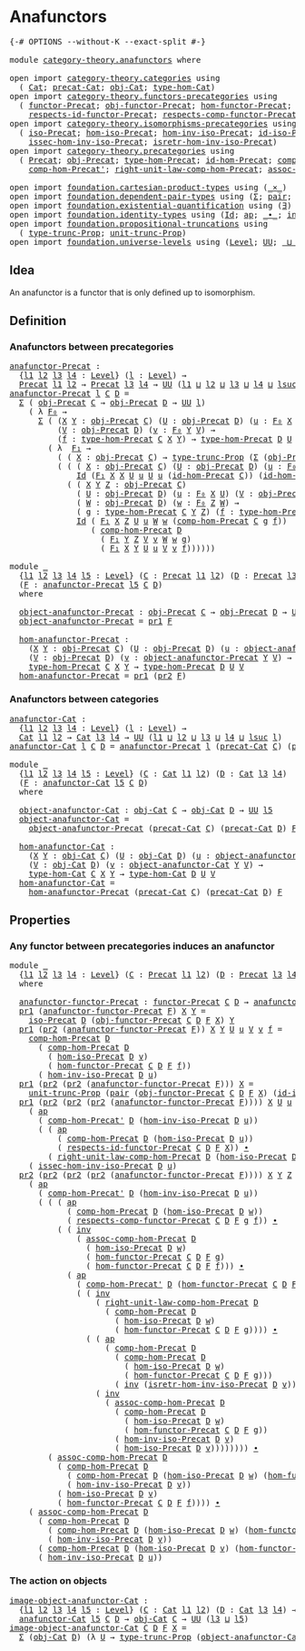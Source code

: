 # Anafunctors

<pre class="Agda"><a id="24" class="Symbol">{-#</a> <a id="28" class="Keyword">OPTIONS</a> <a id="36" class="Pragma">--without-K</a> <a id="48" class="Pragma">--exact-split</a> <a id="62" class="Symbol">#-}</a>

<a id="67" class="Keyword">module</a> <a id="74" href="category-theory.anafunctors.html" class="Module">category-theory.anafunctors</a> <a id="102" class="Keyword">where</a>

<a id="109" class="Keyword">open</a> <a id="114" class="Keyword">import</a> <a id="121" href="category-theory.categories.html" class="Module">category-theory.categories</a> <a id="148" class="Keyword">using</a>
  <a id="156" class="Symbol">(</a> <a id="158" href="category-theory.categories.html#2099" class="Function">Cat</a><a id="161" class="Symbol">;</a> <a id="163" href="category-theory.categories.html#2249" class="Function">precat-Cat</a><a id="173" class="Symbol">;</a> <a id="175" href="category-theory.categories.html#2299" class="Function">obj-Cat</a><a id="182" class="Symbol">;</a> <a id="184" href="category-theory.categories.html#2429" class="Function">type-hom-Cat</a><a id="196" class="Symbol">)</a>
<a id="198" class="Keyword">open</a> <a id="203" class="Keyword">import</a> <a id="210" href="category-theory.functors-precategories.html" class="Module">category-theory.functors-precategories</a> <a id="249" class="Keyword">using</a>
  <a id="257" class="Symbol">(</a> <a id="259" href="category-theory.functors-precategories.html#1046" class="Function">functor-Precat</a><a id="273" class="Symbol">;</a> <a id="275" href="category-theory.functors-precategories.html#1611" class="Function">obj-functor-Precat</a><a id="293" class="Symbol">;</a> <a id="295" href="category-theory.functors-precategories.html#1707" class="Function">hom-functor-Precat</a><a id="313" class="Symbol">;</a>
    <a id="319" href="category-theory.functors-precategories.html#2258" class="Function">respects-id-functor-Precat</a><a id="345" class="Symbol">;</a> <a id="347" href="category-theory.functors-precategories.html#1928" class="Function">respects-comp-functor-Precat</a><a id="375" class="Symbol">)</a>
<a id="377" class="Keyword">open</a> <a id="382" class="Keyword">import</a> <a id="389" href="category-theory.isomorphisms-precategories.html" class="Module">category-theory.isomorphisms-precategories</a> <a id="432" class="Keyword">using</a>
  <a id="440" class="Symbol">(</a> <a id="442" href="category-theory.isomorphisms-precategories.html#3057" class="Function">iso-Precat</a><a id="452" class="Symbol">;</a> <a id="454" href="category-theory.isomorphisms-precategories.html#3165" class="Function">hom-iso-Precat</a><a id="468" class="Symbol">;</a> <a id="470" href="category-theory.isomorphisms-precategories.html#3518" class="Function">hom-inv-iso-Precat</a><a id="488" class="Symbol">;</a> <a id="490" href="category-theory.isomorphisms-precategories.html#4737" class="Function">id-iso-Precat</a><a id="503" class="Symbol">;</a>
    <a id="509" href="category-theory.isomorphisms-precategories.html#3663" class="Function">issec-hom-inv-iso-Precat</a><a id="533" class="Symbol">;</a> <a id="535" href="category-theory.isomorphisms-precategories.html#3904" class="Function">isretr-hom-inv-iso-Precat</a><a id="560" class="Symbol">)</a>
<a id="562" class="Keyword">open</a> <a id="567" class="Keyword">import</a> <a id="574" href="category-theory.precategories.html" class="Module">category-theory.precategories</a> <a id="604" class="Keyword">using</a>
  <a id="612" class="Symbol">(</a> <a id="614" href="category-theory.precategories.html#2242" class="Function">Precat</a><a id="620" class="Symbol">;</a> <a id="622" href="category-theory.precategories.html#2555" class="Function">obj-Precat</a><a id="632" class="Symbol">;</a> <a id="634" href="category-theory.precategories.html#2674" class="Function">type-hom-Precat</a><a id="649" class="Symbol">;</a> <a id="651" href="category-theory.precategories.html#3833" class="Function">id-hom-Precat</a><a id="664" class="Symbol">;</a> <a id="666" href="category-theory.precategories.html#3056" class="Function">comp-hom-Precat</a><a id="681" class="Symbol">;</a>
    <a id="687" href="category-theory.precategories.html#3223" class="Function">comp-hom-Precat&#39;</a><a id="703" class="Symbol">;</a> <a id="705" href="category-theory.precategories.html#4126" class="Function">right-unit-law-comp-hom-Precat</a><a id="735" class="Symbol">;</a> <a id="737" href="category-theory.precategories.html#3381" class="Function">assoc-comp-hom-Precat</a><a id="758" class="Symbol">)</a>

<a id="761" class="Keyword">open</a> <a id="766" class="Keyword">import</a> <a id="773" href="foundation.cartesian-product-types.html" class="Module">foundation.cartesian-product-types</a> <a id="808" class="Keyword">using</a> <a id="814" class="Symbol">(</a><a id="815" href="foundation-core.cartesian-product-types.html#577" class="Function Operator">_×_</a><a id="818" class="Symbol">)</a>
<a id="820" class="Keyword">open</a> <a id="825" class="Keyword">import</a> <a id="832" href="foundation.dependent-pair-types.html" class="Module">foundation.dependent-pair-types</a> <a id="864" class="Keyword">using</a> <a id="870" class="Symbol">(</a><a id="871" href="foundation-core.dependent-pair-types.html#502" class="Record">Σ</a><a id="872" class="Symbol">;</a> <a id="874" href="foundation-core.dependent-pair-types.html#575" class="InductiveConstructor">pair</a><a id="878" class="Symbol">;</a> <a id="880" href="foundation-core.dependent-pair-types.html#592" class="Field">pr1</a><a id="883" class="Symbol">;</a> <a id="885" href="foundation-core.dependent-pair-types.html#604" class="Field">pr2</a><a id="888" class="Symbol">)</a>
<a id="890" class="Keyword">open</a> <a id="895" class="Keyword">import</a> <a id="902" href="foundation.existential-quantification.html" class="Module">foundation.existential-quantification</a> <a id="940" class="Keyword">using</a> <a id="946" class="Symbol">(</a><a id="947" href="foundation.existential-quantification.html#1759" class="Function">∃</a><a id="948" class="Symbol">)</a>
<a id="950" class="Keyword">open</a> <a id="955" class="Keyword">import</a> <a id="962" href="foundation.identity-types.html" class="Module">foundation.identity-types</a> <a id="988" class="Keyword">using</a> <a id="994" class="Symbol">(</a><a id="995" href="foundation-core.identity-types.html#1754" class="Datatype">Id</a><a id="997" class="Symbol">;</a> <a id="999" href="foundation-core.identity-types.html#3990" class="Function">ap</a><a id="1001" class="Symbol">;</a> <a id="1003" href="foundation-core.identity-types.html#2412" class="Function Operator">_∙_</a><a id="1006" class="Symbol">;</a> <a id="1008" href="foundation-core.identity-types.html#2716" class="Function">inv</a><a id="1011" class="Symbol">)</a>
<a id="1013" class="Keyword">open</a> <a id="1018" class="Keyword">import</a> <a id="1025" href="foundation.propositional-truncations.html" class="Module">foundation.propositional-truncations</a> <a id="1062" class="Keyword">using</a>
  <a id="1070" class="Symbol">(</a> <a id="1072" href="foundation.propositional-truncations.html#2012" class="Function">type-trunc-Prop</a><a id="1087" class="Symbol">;</a> <a id="1089" href="foundation.propositional-truncations.html#2096" class="Function">unit-trunc-Prop</a><a id="1104" class="Symbol">)</a>
<a id="1106" class="Keyword">open</a> <a id="1111" class="Keyword">import</a> <a id="1118" href="foundation.universe-levels.html" class="Module">foundation.universe-levels</a> <a id="1145" class="Keyword">using</a> <a id="1151" class="Symbol">(</a><a id="1152" href="Agda.Primitive.html#597" class="Postulate">Level</a><a id="1157" class="Symbol">;</a> <a id="1159" href="foundation-core.universe-levels.html#222" class="Primitive">UU</a><a id="1161" class="Symbol">;</a> <a id="1163" href="Agda.Primitive.html#810" class="Primitive Operator">_⊔_</a><a id="1166" class="Symbol">;</a> <a id="1168" href="Agda.Primitive.html#780" class="Primitive">lsuc</a><a id="1172" class="Symbol">)</a>
</pre>
## Idea

An anafunctor is a functor that is only defined up to isomorphism.

## Definition

### Anafunctors between precategories

<pre class="Agda"><a id="anafunctor-Precat"></a><a id="1318" href="category-theory.anafunctors.html#1318" class="Function">anafunctor-Precat</a> <a id="1336" class="Symbol">:</a>
  <a id="1340" class="Symbol">{</a><a id="1341" href="category-theory.anafunctors.html#1341" class="Bound">l1</a> <a id="1344" href="category-theory.anafunctors.html#1344" class="Bound">l2</a> <a id="1347" href="category-theory.anafunctors.html#1347" class="Bound">l3</a> <a id="1350" href="category-theory.anafunctors.html#1350" class="Bound">l4</a> <a id="1353" class="Symbol">:</a> <a id="1355" href="Agda.Primitive.html#597" class="Postulate">Level</a><a id="1360" class="Symbol">}</a> <a id="1362" class="Symbol">(</a><a id="1363" href="category-theory.anafunctors.html#1363" class="Bound">l</a> <a id="1365" class="Symbol">:</a> <a id="1367" href="Agda.Primitive.html#597" class="Postulate">Level</a><a id="1372" class="Symbol">)</a> <a id="1374" class="Symbol">→</a>
  <a id="1378" href="category-theory.precategories.html#2242" class="Function">Precat</a> <a id="1385" href="category-theory.anafunctors.html#1341" class="Bound">l1</a> <a id="1388" href="category-theory.anafunctors.html#1344" class="Bound">l2</a> <a id="1391" class="Symbol">→</a> <a id="1393" href="category-theory.precategories.html#2242" class="Function">Precat</a> <a id="1400" href="category-theory.anafunctors.html#1347" class="Bound">l3</a> <a id="1403" href="category-theory.anafunctors.html#1350" class="Bound">l4</a> <a id="1406" class="Symbol">→</a> <a id="1408" href="foundation-core.universe-levels.html#222" class="Primitive">UU</a> <a id="1411" class="Symbol">(</a><a id="1412" href="category-theory.anafunctors.html#1341" class="Bound">l1</a> <a id="1415" href="Agda.Primitive.html#810" class="Primitive Operator">⊔</a> <a id="1417" href="category-theory.anafunctors.html#1344" class="Bound">l2</a> <a id="1420" href="Agda.Primitive.html#810" class="Primitive Operator">⊔</a> <a id="1422" href="category-theory.anafunctors.html#1347" class="Bound">l3</a> <a id="1425" href="Agda.Primitive.html#810" class="Primitive Operator">⊔</a> <a id="1427" href="category-theory.anafunctors.html#1350" class="Bound">l4</a> <a id="1430" href="Agda.Primitive.html#810" class="Primitive Operator">⊔</a> <a id="1432" href="Agda.Primitive.html#780" class="Primitive">lsuc</a> <a id="1437" href="category-theory.anafunctors.html#1363" class="Bound">l</a><a id="1438" class="Symbol">)</a>
<a id="1440" href="category-theory.anafunctors.html#1318" class="Function">anafunctor-Precat</a> <a id="1458" href="category-theory.anafunctors.html#1458" class="Bound">l</a> <a id="1460" href="category-theory.anafunctors.html#1460" class="Bound">C</a> <a id="1462" href="category-theory.anafunctors.html#1462" class="Bound">D</a> <a id="1464" class="Symbol">=</a>
  <a id="1468" href="foundation-core.dependent-pair-types.html#502" class="Record">Σ</a> <a id="1470" class="Symbol">(</a> <a id="1472" href="category-theory.precategories.html#2555" class="Function">obj-Precat</a> <a id="1483" href="category-theory.anafunctors.html#1460" class="Bound">C</a> <a id="1485" class="Symbol">→</a> <a id="1487" href="category-theory.precategories.html#2555" class="Function">obj-Precat</a> <a id="1498" href="category-theory.anafunctors.html#1462" class="Bound">D</a> <a id="1500" class="Symbol">→</a> <a id="1502" href="foundation-core.universe-levels.html#222" class="Primitive">UU</a> <a id="1505" href="category-theory.anafunctors.html#1458" class="Bound">l</a><a id="1506" class="Symbol">)</a>
    <a id="1512" class="Symbol">(</a> <a id="1514" class="Symbol">λ</a> <a id="1516" href="category-theory.anafunctors.html#1516" class="Bound">F₀</a> <a id="1519" class="Symbol">→</a>
      <a id="1527" href="foundation-core.dependent-pair-types.html#502" class="Record">Σ</a> <a id="1529" class="Symbol">(</a> <a id="1531" class="Symbol">(</a><a id="1532" href="category-theory.anafunctors.html#1532" class="Bound">X</a> <a id="1534" href="category-theory.anafunctors.html#1534" class="Bound">Y</a> <a id="1536" class="Symbol">:</a> <a id="1538" href="category-theory.precategories.html#2555" class="Function">obj-Precat</a> <a id="1549" href="category-theory.anafunctors.html#1460" class="Bound">C</a><a id="1550" class="Symbol">)</a> <a id="1552" class="Symbol">(</a><a id="1553" href="category-theory.anafunctors.html#1553" class="Bound">U</a> <a id="1555" class="Symbol">:</a> <a id="1557" href="category-theory.precategories.html#2555" class="Function">obj-Precat</a> <a id="1568" href="category-theory.anafunctors.html#1462" class="Bound">D</a><a id="1569" class="Symbol">)</a> <a id="1571" class="Symbol">(</a><a id="1572" href="category-theory.anafunctors.html#1572" class="Bound">u</a> <a id="1574" class="Symbol">:</a> <a id="1576" href="category-theory.anafunctors.html#1516" class="Bound">F₀</a> <a id="1579" href="category-theory.anafunctors.html#1532" class="Bound">X</a> <a id="1581" href="category-theory.anafunctors.html#1553" class="Bound">U</a><a id="1582" class="Symbol">)</a> <a id="1584" class="Symbol">→</a>
          <a id="1596" class="Symbol">(</a><a id="1597" href="category-theory.anafunctors.html#1597" class="Bound">V</a> <a id="1599" class="Symbol">:</a> <a id="1601" href="category-theory.precategories.html#2555" class="Function">obj-Precat</a> <a id="1612" href="category-theory.anafunctors.html#1462" class="Bound">D</a><a id="1613" class="Symbol">)</a> <a id="1615" class="Symbol">(</a><a id="1616" href="category-theory.anafunctors.html#1616" class="Bound">v</a> <a id="1618" class="Symbol">:</a> <a id="1620" href="category-theory.anafunctors.html#1516" class="Bound">F₀</a> <a id="1623" href="category-theory.anafunctors.html#1534" class="Bound">Y</a> <a id="1625" href="category-theory.anafunctors.html#1597" class="Bound">V</a><a id="1626" class="Symbol">)</a> <a id="1628" class="Symbol">→</a>
          <a id="1640" class="Symbol">(</a><a id="1641" href="category-theory.anafunctors.html#1641" class="Bound">f</a> <a id="1643" class="Symbol">:</a> <a id="1645" href="category-theory.precategories.html#2674" class="Function">type-hom-Precat</a> <a id="1661" href="category-theory.anafunctors.html#1460" class="Bound">C</a> <a id="1663" href="category-theory.anafunctors.html#1532" class="Bound">X</a> <a id="1665" href="category-theory.anafunctors.html#1534" class="Bound">Y</a><a id="1666" class="Symbol">)</a> <a id="1668" class="Symbol">→</a> <a id="1670" href="category-theory.precategories.html#2674" class="Function">type-hom-Precat</a> <a id="1686" href="category-theory.anafunctors.html#1462" class="Bound">D</a> <a id="1688" href="category-theory.anafunctors.html#1553" class="Bound">U</a> <a id="1690" href="category-theory.anafunctors.html#1597" class="Bound">V</a><a id="1691" class="Symbol">)</a>
        <a id="1701" class="Symbol">(</a> <a id="1703" class="Symbol">λ</a>  <a id="1706" href="category-theory.anafunctors.html#1706" class="Bound">F₁</a> <a id="1709" class="Symbol">→</a>
          <a id="1721" class="Symbol">(</a> <a id="1723" class="Symbol">(</a> <a id="1725" href="category-theory.anafunctors.html#1725" class="Bound">X</a> <a id="1727" class="Symbol">:</a> <a id="1729" href="category-theory.precategories.html#2555" class="Function">obj-Precat</a> <a id="1740" href="category-theory.anafunctors.html#1460" class="Bound">C</a><a id="1741" class="Symbol">)</a> <a id="1743" class="Symbol">→</a> <a id="1745" href="foundation.propositional-truncations.html#2012" class="Function">type-trunc-Prop</a> <a id="1761" class="Symbol">(</a><a id="1762" href="foundation-core.dependent-pair-types.html#502" class="Record">Σ</a> <a id="1764" class="Symbol">(</a><a id="1765" href="category-theory.precategories.html#2555" class="Function">obj-Precat</a> <a id="1776" href="category-theory.anafunctors.html#1462" class="Bound">D</a><a id="1777" class="Symbol">)</a> <a id="1779" class="Symbol">(</a><a id="1780" href="category-theory.anafunctors.html#1516" class="Bound">F₀</a> <a id="1783" href="category-theory.anafunctors.html#1725" class="Bound">X</a><a id="1784" class="Symbol">)))</a> <a id="1788" href="foundation-core.cartesian-product-types.html#577" class="Function Operator">×</a>
          <a id="1800" class="Symbol">(</a> <a id="1802" class="Symbol">(</a> <a id="1804" class="Symbol">(</a> <a id="1806" href="category-theory.anafunctors.html#1806" class="Bound">X</a> <a id="1808" class="Symbol">:</a> <a id="1810" href="category-theory.precategories.html#2555" class="Function">obj-Precat</a> <a id="1821" href="category-theory.anafunctors.html#1460" class="Bound">C</a><a id="1822" class="Symbol">)</a> <a id="1824" class="Symbol">(</a><a id="1825" href="category-theory.anafunctors.html#1825" class="Bound">U</a> <a id="1827" class="Symbol">:</a> <a id="1829" href="category-theory.precategories.html#2555" class="Function">obj-Precat</a> <a id="1840" href="category-theory.anafunctors.html#1462" class="Bound">D</a><a id="1841" class="Symbol">)</a> <a id="1843" class="Symbol">(</a><a id="1844" href="category-theory.anafunctors.html#1844" class="Bound">u</a> <a id="1846" class="Symbol">:</a> <a id="1848" href="category-theory.anafunctors.html#1516" class="Bound">F₀</a> <a id="1851" href="category-theory.anafunctors.html#1806" class="Bound">X</a> <a id="1853" href="category-theory.anafunctors.html#1825" class="Bound">U</a><a id="1854" class="Symbol">)</a> <a id="1856" class="Symbol">→</a>
              <a id="1872" href="foundation-core.identity-types.html#1754" class="Datatype">Id</a> <a id="1875" class="Symbol">(</a><a id="1876" href="category-theory.anafunctors.html#1706" class="Bound">F₁</a> <a id="1879" href="category-theory.anafunctors.html#1806" class="Bound">X</a> <a id="1881" href="category-theory.anafunctors.html#1806" class="Bound">X</a> <a id="1883" href="category-theory.anafunctors.html#1825" class="Bound">U</a> <a id="1885" href="category-theory.anafunctors.html#1844" class="Bound">u</a> <a id="1887" href="category-theory.anafunctors.html#1825" class="Bound">U</a> <a id="1889" href="category-theory.anafunctors.html#1844" class="Bound">u</a> <a id="1891" class="Symbol">(</a><a id="1892" href="category-theory.precategories.html#3833" class="Function">id-hom-Precat</a> <a id="1906" href="category-theory.anafunctors.html#1460" class="Bound">C</a><a id="1907" class="Symbol">))</a> <a id="1910" class="Symbol">(</a><a id="1911" href="category-theory.precategories.html#3833" class="Function">id-hom-Precat</a> <a id="1925" href="category-theory.anafunctors.html#1462" class="Bound">D</a><a id="1926" class="Symbol">))</a> <a id="1929" href="foundation-core.cartesian-product-types.html#577" class="Function Operator">×</a>
            <a id="1943" class="Symbol">(</a> <a id="1945" class="Symbol">(</a> <a id="1947" href="category-theory.anafunctors.html#1947" class="Bound">X</a> <a id="1949" href="category-theory.anafunctors.html#1949" class="Bound">Y</a> <a id="1951" href="category-theory.anafunctors.html#1951" class="Bound">Z</a> <a id="1953" class="Symbol">:</a> <a id="1955" href="category-theory.precategories.html#2555" class="Function">obj-Precat</a> <a id="1966" href="category-theory.anafunctors.html#1460" class="Bound">C</a><a id="1967" class="Symbol">)</a>
              <a id="1983" class="Symbol">(</a> <a id="1985" href="category-theory.anafunctors.html#1985" class="Bound">U</a> <a id="1987" class="Symbol">:</a> <a id="1989" href="category-theory.precategories.html#2555" class="Function">obj-Precat</a> <a id="2000" href="category-theory.anafunctors.html#1462" class="Bound">D</a><a id="2001" class="Symbol">)</a> <a id="2003" class="Symbol">(</a><a id="2004" href="category-theory.anafunctors.html#2004" class="Bound">u</a> <a id="2006" class="Symbol">:</a> <a id="2008" href="category-theory.anafunctors.html#1516" class="Bound">F₀</a> <a id="2011" href="category-theory.anafunctors.html#1947" class="Bound">X</a> <a id="2013" href="category-theory.anafunctors.html#1985" class="Bound">U</a><a id="2014" class="Symbol">)</a> <a id="2016" class="Symbol">(</a><a id="2017" href="category-theory.anafunctors.html#2017" class="Bound">V</a> <a id="2019" class="Symbol">:</a> <a id="2021" href="category-theory.precategories.html#2555" class="Function">obj-Precat</a> <a id="2032" href="category-theory.anafunctors.html#1462" class="Bound">D</a><a id="2033" class="Symbol">)</a> <a id="2035" class="Symbol">(</a><a id="2036" href="category-theory.anafunctors.html#2036" class="Bound">v</a> <a id="2038" class="Symbol">:</a> <a id="2040" href="category-theory.anafunctors.html#1516" class="Bound">F₀</a> <a id="2043" href="category-theory.anafunctors.html#1949" class="Bound">Y</a> <a id="2045" href="category-theory.anafunctors.html#2017" class="Bound">V</a><a id="2046" class="Symbol">)</a>
              <a id="2062" class="Symbol">(</a> <a id="2064" href="category-theory.anafunctors.html#2064" class="Bound">W</a> <a id="2066" class="Symbol">:</a> <a id="2068" href="category-theory.precategories.html#2555" class="Function">obj-Precat</a> <a id="2079" href="category-theory.anafunctors.html#1462" class="Bound">D</a><a id="2080" class="Symbol">)</a> <a id="2082" class="Symbol">(</a><a id="2083" href="category-theory.anafunctors.html#2083" class="Bound">w</a> <a id="2085" class="Symbol">:</a> <a id="2087" href="category-theory.anafunctors.html#1516" class="Bound">F₀</a> <a id="2090" href="category-theory.anafunctors.html#1951" class="Bound">Z</a> <a id="2092" href="category-theory.anafunctors.html#2064" class="Bound">W</a><a id="2093" class="Symbol">)</a> <a id="2095" class="Symbol">→</a>
              <a id="2111" class="Symbol">(</a> <a id="2113" href="category-theory.anafunctors.html#2113" class="Bound">g</a> <a id="2115" class="Symbol">:</a> <a id="2117" href="category-theory.precategories.html#2674" class="Function">type-hom-Precat</a> <a id="2133" href="category-theory.anafunctors.html#1460" class="Bound">C</a> <a id="2135" href="category-theory.anafunctors.html#1949" class="Bound">Y</a> <a id="2137" href="category-theory.anafunctors.html#1951" class="Bound">Z</a><a id="2138" class="Symbol">)</a> <a id="2140" class="Symbol">(</a><a id="2141" href="category-theory.anafunctors.html#2141" class="Bound">f</a> <a id="2143" class="Symbol">:</a> <a id="2145" href="category-theory.precategories.html#2674" class="Function">type-hom-Precat</a> <a id="2161" href="category-theory.anafunctors.html#1460" class="Bound">C</a> <a id="2163" href="category-theory.anafunctors.html#1947" class="Bound">X</a> <a id="2165" href="category-theory.anafunctors.html#1949" class="Bound">Y</a><a id="2166" class="Symbol">)</a> <a id="2168" class="Symbol">→</a>
              <a id="2184" href="foundation-core.identity-types.html#1754" class="Datatype">Id</a> <a id="2187" class="Symbol">(</a> <a id="2189" href="category-theory.anafunctors.html#1706" class="Bound">F₁</a> <a id="2192" href="category-theory.anafunctors.html#1947" class="Bound">X</a> <a id="2194" href="category-theory.anafunctors.html#1951" class="Bound">Z</a> <a id="2196" href="category-theory.anafunctors.html#1985" class="Bound">U</a> <a id="2198" href="category-theory.anafunctors.html#2004" class="Bound">u</a> <a id="2200" href="category-theory.anafunctors.html#2064" class="Bound">W</a> <a id="2202" href="category-theory.anafunctors.html#2083" class="Bound">w</a> <a id="2204" class="Symbol">(</a><a id="2205" href="category-theory.precategories.html#3056" class="Function">comp-hom-Precat</a> <a id="2221" href="category-theory.anafunctors.html#1460" class="Bound">C</a> <a id="2223" href="category-theory.anafunctors.html#2113" class="Bound">g</a> <a id="2225" href="category-theory.anafunctors.html#2141" class="Bound">f</a><a id="2226" class="Symbol">))</a>
                 <a id="2246" class="Symbol">(</a> <a id="2248" href="category-theory.precategories.html#3056" class="Function">comp-hom-Precat</a> <a id="2264" href="category-theory.anafunctors.html#1462" class="Bound">D</a>
                   <a id="2285" class="Symbol">(</a> <a id="2287" href="category-theory.anafunctors.html#1706" class="Bound">F₁</a> <a id="2290" href="category-theory.anafunctors.html#1949" class="Bound">Y</a> <a id="2292" href="category-theory.anafunctors.html#1951" class="Bound">Z</a> <a id="2294" href="category-theory.anafunctors.html#2017" class="Bound">V</a> <a id="2296" href="category-theory.anafunctors.html#2036" class="Bound">v</a> <a id="2298" href="category-theory.anafunctors.html#2064" class="Bound">W</a> <a id="2300" href="category-theory.anafunctors.html#2083" class="Bound">w</a> <a id="2302" href="category-theory.anafunctors.html#2113" class="Bound">g</a><a id="2303" class="Symbol">)</a>
                   <a id="2324" class="Symbol">(</a> <a id="2326" href="category-theory.anafunctors.html#1706" class="Bound">F₁</a> <a id="2329" href="category-theory.anafunctors.html#1947" class="Bound">X</a> <a id="2331" href="category-theory.anafunctors.html#1949" class="Bound">Y</a> <a id="2333" href="category-theory.anafunctors.html#1985" class="Bound">U</a> <a id="2335" href="category-theory.anafunctors.html#2004" class="Bound">u</a> <a id="2337" href="category-theory.anafunctors.html#2017" class="Bound">V</a> <a id="2339" href="category-theory.anafunctors.html#2036" class="Bound">v</a> <a id="2341" href="category-theory.anafunctors.html#2141" class="Bound">f</a><a id="2342" class="Symbol">))))))</a>

<a id="2350" class="Keyword">module</a> <a id="2357" href="category-theory.anafunctors.html#2357" class="Module">_</a>
  <a id="2361" class="Symbol">{</a><a id="2362" href="category-theory.anafunctors.html#2362" class="Bound">l1</a> <a id="2365" href="category-theory.anafunctors.html#2365" class="Bound">l2</a> <a id="2368" href="category-theory.anafunctors.html#2368" class="Bound">l3</a> <a id="2371" href="category-theory.anafunctors.html#2371" class="Bound">l4</a> <a id="2374" href="category-theory.anafunctors.html#2374" class="Bound">l5</a> <a id="2377" class="Symbol">:</a> <a id="2379" href="Agda.Primitive.html#597" class="Postulate">Level</a><a id="2384" class="Symbol">}</a> <a id="2386" class="Symbol">(</a><a id="2387" href="category-theory.anafunctors.html#2387" class="Bound">C</a> <a id="2389" class="Symbol">:</a> <a id="2391" href="category-theory.precategories.html#2242" class="Function">Precat</a> <a id="2398" href="category-theory.anafunctors.html#2362" class="Bound">l1</a> <a id="2401" href="category-theory.anafunctors.html#2365" class="Bound">l2</a><a id="2403" class="Symbol">)</a> <a id="2405" class="Symbol">(</a><a id="2406" href="category-theory.anafunctors.html#2406" class="Bound">D</a> <a id="2408" class="Symbol">:</a> <a id="2410" href="category-theory.precategories.html#2242" class="Function">Precat</a> <a id="2417" href="category-theory.anafunctors.html#2368" class="Bound">l3</a> <a id="2420" href="category-theory.anafunctors.html#2371" class="Bound">l4</a><a id="2422" class="Symbol">)</a>
  <a id="2426" class="Symbol">(</a><a id="2427" href="category-theory.anafunctors.html#2427" class="Bound">F</a> <a id="2429" class="Symbol">:</a> <a id="2431" href="category-theory.anafunctors.html#1318" class="Function">anafunctor-Precat</a> <a id="2449" href="category-theory.anafunctors.html#2374" class="Bound">l5</a> <a id="2452" href="category-theory.anafunctors.html#2387" class="Bound">C</a> <a id="2454" href="category-theory.anafunctors.html#2406" class="Bound">D</a><a id="2455" class="Symbol">)</a>
  <a id="2459" class="Keyword">where</a>
  
  <a id="2470" href="category-theory.anafunctors.html#2470" class="Function">object-anafunctor-Precat</a> <a id="2495" class="Symbol">:</a> <a id="2497" href="category-theory.precategories.html#2555" class="Function">obj-Precat</a> <a id="2508" href="category-theory.anafunctors.html#2387" class="Bound">C</a> <a id="2510" class="Symbol">→</a> <a id="2512" href="category-theory.precategories.html#2555" class="Function">obj-Precat</a> <a id="2523" href="category-theory.anafunctors.html#2406" class="Bound">D</a> <a id="2525" class="Symbol">→</a> <a id="2527" href="foundation-core.universe-levels.html#222" class="Primitive">UU</a> <a id="2530" href="category-theory.anafunctors.html#2374" class="Bound">l5</a>
  <a id="2535" href="category-theory.anafunctors.html#2470" class="Function">object-anafunctor-Precat</a> <a id="2560" class="Symbol">=</a> <a id="2562" href="foundation-core.dependent-pair-types.html#592" class="Field">pr1</a> <a id="2566" href="category-theory.anafunctors.html#2427" class="Bound">F</a>

  <a id="2571" href="category-theory.anafunctors.html#2571" class="Function">hom-anafunctor-Precat</a> <a id="2593" class="Symbol">:</a>
    <a id="2599" class="Symbol">(</a><a id="2600" href="category-theory.anafunctors.html#2600" class="Bound">X</a> <a id="2602" href="category-theory.anafunctors.html#2602" class="Bound">Y</a> <a id="2604" class="Symbol">:</a> <a id="2606" href="category-theory.precategories.html#2555" class="Function">obj-Precat</a> <a id="2617" href="category-theory.anafunctors.html#2387" class="Bound">C</a><a id="2618" class="Symbol">)</a> <a id="2620" class="Symbol">(</a><a id="2621" href="category-theory.anafunctors.html#2621" class="Bound">U</a> <a id="2623" class="Symbol">:</a> <a id="2625" href="category-theory.precategories.html#2555" class="Function">obj-Precat</a> <a id="2636" href="category-theory.anafunctors.html#2406" class="Bound">D</a><a id="2637" class="Symbol">)</a> <a id="2639" class="Symbol">(</a><a id="2640" href="category-theory.anafunctors.html#2640" class="Bound">u</a> <a id="2642" class="Symbol">:</a> <a id="2644" href="category-theory.anafunctors.html#2470" class="Function">object-anafunctor-Precat</a> <a id="2669" href="category-theory.anafunctors.html#2600" class="Bound">X</a> <a id="2671" href="category-theory.anafunctors.html#2621" class="Bound">U</a><a id="2672" class="Symbol">)</a>
    <a id="2678" class="Symbol">(</a><a id="2679" href="category-theory.anafunctors.html#2679" class="Bound">V</a> <a id="2681" class="Symbol">:</a> <a id="2683" href="category-theory.precategories.html#2555" class="Function">obj-Precat</a> <a id="2694" href="category-theory.anafunctors.html#2406" class="Bound">D</a><a id="2695" class="Symbol">)</a> <a id="2697" class="Symbol">(</a><a id="2698" href="category-theory.anafunctors.html#2698" class="Bound">v</a> <a id="2700" class="Symbol">:</a> <a id="2702" href="category-theory.anafunctors.html#2470" class="Function">object-anafunctor-Precat</a> <a id="2727" href="category-theory.anafunctors.html#2602" class="Bound">Y</a> <a id="2729" href="category-theory.anafunctors.html#2679" class="Bound">V</a><a id="2730" class="Symbol">)</a> <a id="2732" class="Symbol">→</a>
    <a id="2738" href="category-theory.precategories.html#2674" class="Function">type-hom-Precat</a> <a id="2754" href="category-theory.anafunctors.html#2387" class="Bound">C</a> <a id="2756" href="category-theory.anafunctors.html#2600" class="Bound">X</a> <a id="2758" href="category-theory.anafunctors.html#2602" class="Bound">Y</a> <a id="2760" class="Symbol">→</a> <a id="2762" href="category-theory.precategories.html#2674" class="Function">type-hom-Precat</a> <a id="2778" href="category-theory.anafunctors.html#2406" class="Bound">D</a> <a id="2780" href="category-theory.anafunctors.html#2621" class="Bound">U</a> <a id="2782" href="category-theory.anafunctors.html#2679" class="Bound">V</a>
  <a id="2786" href="category-theory.anafunctors.html#2571" class="Function">hom-anafunctor-Precat</a> <a id="2808" class="Symbol">=</a> <a id="2810" href="foundation-core.dependent-pair-types.html#592" class="Field">pr1</a> <a id="2814" class="Symbol">(</a><a id="2815" href="foundation-core.dependent-pair-types.html#604" class="Field">pr2</a> <a id="2819" href="category-theory.anafunctors.html#2427" class="Bound">F</a><a id="2820" class="Symbol">)</a>
</pre>
### Anafunctors between categories

<pre class="Agda"><a id="anafunctor-Cat"></a><a id="2871" href="category-theory.anafunctors.html#2871" class="Function">anafunctor-Cat</a> <a id="2886" class="Symbol">:</a>
  <a id="2890" class="Symbol">{</a><a id="2891" href="category-theory.anafunctors.html#2891" class="Bound">l1</a> <a id="2894" href="category-theory.anafunctors.html#2894" class="Bound">l2</a> <a id="2897" href="category-theory.anafunctors.html#2897" class="Bound">l3</a> <a id="2900" href="category-theory.anafunctors.html#2900" class="Bound">l4</a> <a id="2903" class="Symbol">:</a> <a id="2905" href="Agda.Primitive.html#597" class="Postulate">Level</a><a id="2910" class="Symbol">}</a> <a id="2912" class="Symbol">(</a><a id="2913" href="category-theory.anafunctors.html#2913" class="Bound">l</a> <a id="2915" class="Symbol">:</a> <a id="2917" href="Agda.Primitive.html#597" class="Postulate">Level</a><a id="2922" class="Symbol">)</a> <a id="2924" class="Symbol">→</a>
  <a id="2928" href="category-theory.categories.html#2099" class="Function">Cat</a> <a id="2932" href="category-theory.anafunctors.html#2891" class="Bound">l1</a> <a id="2935" href="category-theory.anafunctors.html#2894" class="Bound">l2</a> <a id="2938" class="Symbol">→</a> <a id="2940" href="category-theory.categories.html#2099" class="Function">Cat</a> <a id="2944" href="category-theory.anafunctors.html#2897" class="Bound">l3</a> <a id="2947" href="category-theory.anafunctors.html#2900" class="Bound">l4</a> <a id="2950" class="Symbol">→</a> <a id="2952" href="foundation-core.universe-levels.html#222" class="Primitive">UU</a> <a id="2955" class="Symbol">(</a><a id="2956" href="category-theory.anafunctors.html#2891" class="Bound">l1</a> <a id="2959" href="Agda.Primitive.html#810" class="Primitive Operator">⊔</a> <a id="2961" href="category-theory.anafunctors.html#2894" class="Bound">l2</a> <a id="2964" href="Agda.Primitive.html#810" class="Primitive Operator">⊔</a> <a id="2966" href="category-theory.anafunctors.html#2897" class="Bound">l3</a> <a id="2969" href="Agda.Primitive.html#810" class="Primitive Operator">⊔</a> <a id="2971" href="category-theory.anafunctors.html#2900" class="Bound">l4</a> <a id="2974" href="Agda.Primitive.html#810" class="Primitive Operator">⊔</a> <a id="2976" href="Agda.Primitive.html#780" class="Primitive">lsuc</a> <a id="2981" href="category-theory.anafunctors.html#2913" class="Bound">l</a><a id="2982" class="Symbol">)</a>
<a id="2984" href="category-theory.anafunctors.html#2871" class="Function">anafunctor-Cat</a> <a id="2999" href="category-theory.anafunctors.html#2999" class="Bound">l</a> <a id="3001" href="category-theory.anafunctors.html#3001" class="Bound">C</a> <a id="3003" href="category-theory.anafunctors.html#3003" class="Bound">D</a> <a id="3005" class="Symbol">=</a> <a id="3007" href="category-theory.anafunctors.html#1318" class="Function">anafunctor-Precat</a> <a id="3025" href="category-theory.anafunctors.html#2999" class="Bound">l</a> <a id="3027" class="Symbol">(</a><a id="3028" href="category-theory.categories.html#2249" class="Function">precat-Cat</a> <a id="3039" href="category-theory.anafunctors.html#3001" class="Bound">C</a><a id="3040" class="Symbol">)</a> <a id="3042" class="Symbol">(</a><a id="3043" href="category-theory.categories.html#2249" class="Function">precat-Cat</a> <a id="3054" href="category-theory.anafunctors.html#3003" class="Bound">D</a><a id="3055" class="Symbol">)</a>

<a id="3058" class="Keyword">module</a> <a id="3065" href="category-theory.anafunctors.html#3065" class="Module">_</a>
  <a id="3069" class="Symbol">{</a><a id="3070" href="category-theory.anafunctors.html#3070" class="Bound">l1</a> <a id="3073" href="category-theory.anafunctors.html#3073" class="Bound">l2</a> <a id="3076" href="category-theory.anafunctors.html#3076" class="Bound">l3</a> <a id="3079" href="category-theory.anafunctors.html#3079" class="Bound">l4</a> <a id="3082" href="category-theory.anafunctors.html#3082" class="Bound">l5</a> <a id="3085" class="Symbol">:</a> <a id="3087" href="Agda.Primitive.html#597" class="Postulate">Level</a><a id="3092" class="Symbol">}</a> <a id="3094" class="Symbol">(</a><a id="3095" href="category-theory.anafunctors.html#3095" class="Bound">C</a> <a id="3097" class="Symbol">:</a> <a id="3099" href="category-theory.categories.html#2099" class="Function">Cat</a> <a id="3103" href="category-theory.anafunctors.html#3070" class="Bound">l1</a> <a id="3106" href="category-theory.anafunctors.html#3073" class="Bound">l2</a><a id="3108" class="Symbol">)</a> <a id="3110" class="Symbol">(</a><a id="3111" href="category-theory.anafunctors.html#3111" class="Bound">D</a> <a id="3113" class="Symbol">:</a> <a id="3115" href="category-theory.categories.html#2099" class="Function">Cat</a> <a id="3119" href="category-theory.anafunctors.html#3076" class="Bound">l3</a> <a id="3122" href="category-theory.anafunctors.html#3079" class="Bound">l4</a><a id="3124" class="Symbol">)</a>
  <a id="3128" class="Symbol">(</a><a id="3129" href="category-theory.anafunctors.html#3129" class="Bound">F</a> <a id="3131" class="Symbol">:</a> <a id="3133" href="category-theory.anafunctors.html#2871" class="Function">anafunctor-Cat</a> <a id="3148" href="category-theory.anafunctors.html#3082" class="Bound">l5</a> <a id="3151" href="category-theory.anafunctors.html#3095" class="Bound">C</a> <a id="3153" href="category-theory.anafunctors.html#3111" class="Bound">D</a><a id="3154" class="Symbol">)</a>
  <a id="3158" class="Keyword">where</a>
  
  <a id="3169" href="category-theory.anafunctors.html#3169" class="Function">object-anafunctor-Cat</a> <a id="3191" class="Symbol">:</a> <a id="3193" href="category-theory.categories.html#2299" class="Function">obj-Cat</a> <a id="3201" href="category-theory.anafunctors.html#3095" class="Bound">C</a> <a id="3203" class="Symbol">→</a> <a id="3205" href="category-theory.categories.html#2299" class="Function">obj-Cat</a> <a id="3213" href="category-theory.anafunctors.html#3111" class="Bound">D</a> <a id="3215" class="Symbol">→</a> <a id="3217" href="foundation-core.universe-levels.html#222" class="Primitive">UU</a> <a id="3220" href="category-theory.anafunctors.html#3082" class="Bound">l5</a>
  <a id="3225" href="category-theory.anafunctors.html#3169" class="Function">object-anafunctor-Cat</a> <a id="3247" class="Symbol">=</a>
    <a id="3253" href="category-theory.anafunctors.html#2470" class="Function">object-anafunctor-Precat</a> <a id="3278" class="Symbol">(</a><a id="3279" href="category-theory.categories.html#2249" class="Function">precat-Cat</a> <a id="3290" href="category-theory.anafunctors.html#3095" class="Bound">C</a><a id="3291" class="Symbol">)</a> <a id="3293" class="Symbol">(</a><a id="3294" href="category-theory.categories.html#2249" class="Function">precat-Cat</a> <a id="3305" href="category-theory.anafunctors.html#3111" class="Bound">D</a><a id="3306" class="Symbol">)</a> <a id="3308" href="category-theory.anafunctors.html#3129" class="Bound">F</a>

  <a id="3313" href="category-theory.anafunctors.html#3313" class="Function">hom-anafunctor-Cat</a> <a id="3332" class="Symbol">:</a>
    <a id="3338" class="Symbol">(</a><a id="3339" href="category-theory.anafunctors.html#3339" class="Bound">X</a> <a id="3341" href="category-theory.anafunctors.html#3341" class="Bound">Y</a> <a id="3343" class="Symbol">:</a> <a id="3345" href="category-theory.categories.html#2299" class="Function">obj-Cat</a> <a id="3353" href="category-theory.anafunctors.html#3095" class="Bound">C</a><a id="3354" class="Symbol">)</a> <a id="3356" class="Symbol">(</a><a id="3357" href="category-theory.anafunctors.html#3357" class="Bound">U</a> <a id="3359" class="Symbol">:</a> <a id="3361" href="category-theory.categories.html#2299" class="Function">obj-Cat</a> <a id="3369" href="category-theory.anafunctors.html#3111" class="Bound">D</a><a id="3370" class="Symbol">)</a> <a id="3372" class="Symbol">(</a><a id="3373" href="category-theory.anafunctors.html#3373" class="Bound">u</a> <a id="3375" class="Symbol">:</a> <a id="3377" href="category-theory.anafunctors.html#3169" class="Function">object-anafunctor-Cat</a> <a id="3399" href="category-theory.anafunctors.html#3339" class="Bound">X</a> <a id="3401" href="category-theory.anafunctors.html#3357" class="Bound">U</a><a id="3402" class="Symbol">)</a>
    <a id="3408" class="Symbol">(</a><a id="3409" href="category-theory.anafunctors.html#3409" class="Bound">V</a> <a id="3411" class="Symbol">:</a> <a id="3413" href="category-theory.categories.html#2299" class="Function">obj-Cat</a> <a id="3421" href="category-theory.anafunctors.html#3111" class="Bound">D</a><a id="3422" class="Symbol">)</a> <a id="3424" class="Symbol">(</a><a id="3425" href="category-theory.anafunctors.html#3425" class="Bound">v</a> <a id="3427" class="Symbol">:</a> <a id="3429" href="category-theory.anafunctors.html#3169" class="Function">object-anafunctor-Cat</a> <a id="3451" href="category-theory.anafunctors.html#3341" class="Bound">Y</a> <a id="3453" href="category-theory.anafunctors.html#3409" class="Bound">V</a><a id="3454" class="Symbol">)</a> <a id="3456" class="Symbol">→</a>
    <a id="3462" href="category-theory.categories.html#2429" class="Function">type-hom-Cat</a> <a id="3475" href="category-theory.anafunctors.html#3095" class="Bound">C</a> <a id="3477" href="category-theory.anafunctors.html#3339" class="Bound">X</a> <a id="3479" href="category-theory.anafunctors.html#3341" class="Bound">Y</a> <a id="3481" class="Symbol">→</a> <a id="3483" href="category-theory.categories.html#2429" class="Function">type-hom-Cat</a> <a id="3496" href="category-theory.anafunctors.html#3111" class="Bound">D</a> <a id="3498" href="category-theory.anafunctors.html#3357" class="Bound">U</a> <a id="3500" href="category-theory.anafunctors.html#3409" class="Bound">V</a>
  <a id="3504" href="category-theory.anafunctors.html#3313" class="Function">hom-anafunctor-Cat</a> <a id="3523" class="Symbol">=</a>
    <a id="3529" href="category-theory.anafunctors.html#2571" class="Function">hom-anafunctor-Precat</a> <a id="3551" class="Symbol">(</a><a id="3552" href="category-theory.categories.html#2249" class="Function">precat-Cat</a> <a id="3563" href="category-theory.anafunctors.html#3095" class="Bound">C</a><a id="3564" class="Symbol">)</a> <a id="3566" class="Symbol">(</a><a id="3567" href="category-theory.categories.html#2249" class="Function">precat-Cat</a> <a id="3578" href="category-theory.anafunctors.html#3111" class="Bound">D</a><a id="3579" class="Symbol">)</a> <a id="3581" href="category-theory.anafunctors.html#3129" class="Bound">F</a>
</pre>
## Properties

### Any functor between precategories induces an anafunctor

<pre class="Agda"><a id="3672" class="Keyword">module</a> <a id="3679" href="category-theory.anafunctors.html#3679" class="Module">_</a>
  <a id="3683" class="Symbol">{</a><a id="3684" href="category-theory.anafunctors.html#3684" class="Bound">l1</a> <a id="3687" href="category-theory.anafunctors.html#3687" class="Bound">l2</a> <a id="3690" href="category-theory.anafunctors.html#3690" class="Bound">l3</a> <a id="3693" href="category-theory.anafunctors.html#3693" class="Bound">l4</a> <a id="3696" class="Symbol">:</a> <a id="3698" href="Agda.Primitive.html#597" class="Postulate">Level</a><a id="3703" class="Symbol">}</a> <a id="3705" class="Symbol">(</a><a id="3706" href="category-theory.anafunctors.html#3706" class="Bound">C</a> <a id="3708" class="Symbol">:</a> <a id="3710" href="category-theory.precategories.html#2242" class="Function">Precat</a> <a id="3717" href="category-theory.anafunctors.html#3684" class="Bound">l1</a> <a id="3720" href="category-theory.anafunctors.html#3687" class="Bound">l2</a><a id="3722" class="Symbol">)</a> <a id="3724" class="Symbol">(</a><a id="3725" href="category-theory.anafunctors.html#3725" class="Bound">D</a> <a id="3727" class="Symbol">:</a> <a id="3729" href="category-theory.precategories.html#2242" class="Function">Precat</a> <a id="3736" href="category-theory.anafunctors.html#3690" class="Bound">l3</a> <a id="3739" href="category-theory.anafunctors.html#3693" class="Bound">l4</a><a id="3741" class="Symbol">)</a>
  <a id="3745" class="Keyword">where</a>
  
  <a id="3756" href="category-theory.anafunctors.html#3756" class="Function">anafunctor-functor-Precat</a> <a id="3782" class="Symbol">:</a> <a id="3784" href="category-theory.functors-precategories.html#1046" class="Function">functor-Precat</a> <a id="3799" href="category-theory.anafunctors.html#3706" class="Bound">C</a> <a id="3801" href="category-theory.anafunctors.html#3725" class="Bound">D</a> <a id="3803" class="Symbol">→</a> <a id="3805" href="category-theory.anafunctors.html#1318" class="Function">anafunctor-Precat</a> <a id="3823" href="category-theory.anafunctors.html#3693" class="Bound">l4</a> <a id="3826" href="category-theory.anafunctors.html#3706" class="Bound">C</a> <a id="3828" href="category-theory.anafunctors.html#3725" class="Bound">D</a>
  <a id="3832" href="foundation-core.dependent-pair-types.html#592" class="Field">pr1</a> <a id="3836" class="Symbol">(</a><a id="3837" href="category-theory.anafunctors.html#3756" class="Function">anafunctor-functor-Precat</a> <a id="3863" href="category-theory.anafunctors.html#3863" class="Bound">F</a><a id="3864" class="Symbol">)</a> <a id="3866" href="category-theory.anafunctors.html#3866" class="Bound">X</a> <a id="3868" href="category-theory.anafunctors.html#3868" class="Bound">Y</a> <a id="3870" class="Symbol">=</a>
    <a id="3876" href="category-theory.isomorphisms-precategories.html#3057" class="Function">iso-Precat</a> <a id="3887" href="category-theory.anafunctors.html#3725" class="Bound">D</a> <a id="3889" class="Symbol">(</a><a id="3890" href="category-theory.functors-precategories.html#1611" class="Function">obj-functor-Precat</a> <a id="3909" href="category-theory.anafunctors.html#3706" class="Bound">C</a> <a id="3911" href="category-theory.anafunctors.html#3725" class="Bound">D</a> <a id="3913" href="category-theory.anafunctors.html#3863" class="Bound">F</a> <a id="3915" href="category-theory.anafunctors.html#3866" class="Bound">X</a><a id="3916" class="Symbol">)</a> <a id="3918" href="category-theory.anafunctors.html#3868" class="Bound">Y</a>
  <a id="3922" href="foundation-core.dependent-pair-types.html#592" class="Field">pr1</a> <a id="3926" class="Symbol">(</a><a id="3927" href="foundation-core.dependent-pair-types.html#604" class="Field">pr2</a> <a id="3931" class="Symbol">(</a><a id="3932" href="category-theory.anafunctors.html#3756" class="Function">anafunctor-functor-Precat</a> <a id="3958" href="category-theory.anafunctors.html#3958" class="Bound">F</a><a id="3959" class="Symbol">))</a> <a id="3962" href="category-theory.anafunctors.html#3962" class="Bound">X</a> <a id="3964" href="category-theory.anafunctors.html#3964" class="Bound">Y</a> <a id="3966" href="category-theory.anafunctors.html#3966" class="Bound">U</a> <a id="3968" href="category-theory.anafunctors.html#3968" class="Bound">u</a> <a id="3970" href="category-theory.anafunctors.html#3970" class="Bound">V</a> <a id="3972" href="category-theory.anafunctors.html#3972" class="Bound">v</a> <a id="3974" href="category-theory.anafunctors.html#3974" class="Bound">f</a> <a id="3976" class="Symbol">=</a>
    <a id="3982" href="category-theory.precategories.html#3056" class="Function">comp-hom-Precat</a> <a id="3998" href="category-theory.anafunctors.html#3725" class="Bound">D</a>
      <a id="4006" class="Symbol">(</a> <a id="4008" href="category-theory.precategories.html#3056" class="Function">comp-hom-Precat</a> <a id="4024" href="category-theory.anafunctors.html#3725" class="Bound">D</a>
        <a id="4034" class="Symbol">(</a> <a id="4036" href="category-theory.isomorphisms-precategories.html#3165" class="Function">hom-iso-Precat</a> <a id="4051" href="category-theory.anafunctors.html#3725" class="Bound">D</a> <a id="4053" href="category-theory.anafunctors.html#3972" class="Bound">v</a><a id="4054" class="Symbol">)</a>
        <a id="4064" class="Symbol">(</a> <a id="4066" href="category-theory.functors-precategories.html#1707" class="Function">hom-functor-Precat</a> <a id="4085" href="category-theory.anafunctors.html#3706" class="Bound">C</a> <a id="4087" href="category-theory.anafunctors.html#3725" class="Bound">D</a> <a id="4089" href="category-theory.anafunctors.html#3958" class="Bound">F</a> <a id="4091" href="category-theory.anafunctors.html#3974" class="Bound">f</a><a id="4092" class="Symbol">))</a>
      <a id="4101" class="Symbol">(</a> <a id="4103" href="category-theory.isomorphisms-precategories.html#3518" class="Function">hom-inv-iso-Precat</a> <a id="4122" href="category-theory.anafunctors.html#3725" class="Bound">D</a> <a id="4124" href="category-theory.anafunctors.html#3968" class="Bound">u</a><a id="4125" class="Symbol">)</a>
  <a id="4129" href="foundation-core.dependent-pair-types.html#592" class="Field">pr1</a> <a id="4133" class="Symbol">(</a><a id="4134" href="foundation-core.dependent-pair-types.html#604" class="Field">pr2</a> <a id="4138" class="Symbol">(</a><a id="4139" href="foundation-core.dependent-pair-types.html#604" class="Field">pr2</a> <a id="4143" class="Symbol">(</a><a id="4144" href="category-theory.anafunctors.html#3756" class="Function">anafunctor-functor-Precat</a> <a id="4170" href="category-theory.anafunctors.html#4170" class="Bound">F</a><a id="4171" class="Symbol">)))</a> <a id="4175" href="category-theory.anafunctors.html#4175" class="Bound">X</a> <a id="4177" class="Symbol">=</a>
    <a id="4183" href="foundation.propositional-truncations.html#2096" class="Function">unit-trunc-Prop</a> <a id="4199" class="Symbol">(</a><a id="4200" href="foundation-core.dependent-pair-types.html#575" class="InductiveConstructor">pair</a> <a id="4205" class="Symbol">(</a><a id="4206" href="category-theory.functors-precategories.html#1611" class="Function">obj-functor-Precat</a> <a id="4225" href="category-theory.anafunctors.html#3706" class="Bound">C</a> <a id="4227" href="category-theory.anafunctors.html#3725" class="Bound">D</a> <a id="4229" href="category-theory.anafunctors.html#4170" class="Bound">F</a> <a id="4231" href="category-theory.anafunctors.html#4175" class="Bound">X</a><a id="4232" class="Symbol">)</a> <a id="4234" class="Symbol">(</a><a id="4235" href="category-theory.isomorphisms-precategories.html#4737" class="Function">id-iso-Precat</a> <a id="4249" href="category-theory.anafunctors.html#3725" class="Bound">D</a><a id="4250" class="Symbol">))</a>
  <a id="4255" href="foundation-core.dependent-pair-types.html#592" class="Field">pr1</a> <a id="4259" class="Symbol">(</a><a id="4260" href="foundation-core.dependent-pair-types.html#604" class="Field">pr2</a> <a id="4264" class="Symbol">(</a><a id="4265" href="foundation-core.dependent-pair-types.html#604" class="Field">pr2</a> <a id="4269" class="Symbol">(</a><a id="4270" href="foundation-core.dependent-pair-types.html#604" class="Field">pr2</a> <a id="4274" class="Symbol">(</a><a id="4275" href="category-theory.anafunctors.html#3756" class="Function">anafunctor-functor-Precat</a> <a id="4301" href="category-theory.anafunctors.html#4301" class="Bound">F</a><a id="4302" class="Symbol">))))</a> <a id="4307" href="category-theory.anafunctors.html#4307" class="Bound">X</a> <a id="4309" href="category-theory.anafunctors.html#4309" class="Bound">U</a> <a id="4311" href="category-theory.anafunctors.html#4311" class="Bound">u</a> <a id="4313" class="Symbol">=</a>
    <a id="4319" class="Symbol">(</a> <a id="4321" href="foundation-core.identity-types.html#3990" class="Function">ap</a>
      <a id="4330" class="Symbol">(</a> <a id="4332" href="category-theory.precategories.html#3223" class="Function">comp-hom-Precat&#39;</a> <a id="4349" href="category-theory.anafunctors.html#3725" class="Bound">D</a> <a id="4351" class="Symbol">(</a><a id="4352" href="category-theory.isomorphisms-precategories.html#3518" class="Function">hom-inv-iso-Precat</a> <a id="4371" href="category-theory.anafunctors.html#3725" class="Bound">D</a> <a id="4373" href="category-theory.anafunctors.html#4311" class="Bound">u</a><a id="4374" class="Symbol">))</a>
      <a id="4383" class="Symbol">(</a> <a id="4385" class="Symbol">(</a> <a id="4387" href="foundation-core.identity-types.html#3990" class="Function">ap</a>
          <a id="4400" class="Symbol">(</a> <a id="4402" href="category-theory.precategories.html#3056" class="Function">comp-hom-Precat</a> <a id="4418" href="category-theory.anafunctors.html#3725" class="Bound">D</a> <a id="4420" class="Symbol">(</a><a id="4421" href="category-theory.isomorphisms-precategories.html#3165" class="Function">hom-iso-Precat</a> <a id="4436" href="category-theory.anafunctors.html#3725" class="Bound">D</a> <a id="4438" href="category-theory.anafunctors.html#4311" class="Bound">u</a><a id="4439" class="Symbol">))</a>
          <a id="4452" class="Symbol">(</a> <a id="4454" href="category-theory.functors-precategories.html#2258" class="Function">respects-id-functor-Precat</a> <a id="4481" href="category-theory.anafunctors.html#3706" class="Bound">C</a> <a id="4483" href="category-theory.anafunctors.html#3725" class="Bound">D</a> <a id="4485" href="category-theory.anafunctors.html#4301" class="Bound">F</a> <a id="4487" href="category-theory.anafunctors.html#4307" class="Bound">X</a><a id="4488" class="Symbol">))</a> <a id="4491" href="foundation-core.identity-types.html#2412" class="Function Operator">∙</a>
        <a id="4501" class="Symbol">(</a> <a id="4503" href="category-theory.precategories.html#4126" class="Function">right-unit-law-comp-hom-Precat</a> <a id="4534" href="category-theory.anafunctors.html#3725" class="Bound">D</a> <a id="4536" class="Symbol">(</a><a id="4537" href="category-theory.isomorphisms-precategories.html#3165" class="Function">hom-iso-Precat</a> <a id="4552" href="category-theory.anafunctors.html#3725" class="Bound">D</a> <a id="4554" href="category-theory.anafunctors.html#4311" class="Bound">u</a><a id="4555" class="Symbol">))))</a> <a id="4560" href="foundation-core.identity-types.html#2412" class="Function Operator">∙</a>
    <a id="4566" class="Symbol">(</a> <a id="4568" href="category-theory.isomorphisms-precategories.html#3663" class="Function">issec-hom-inv-iso-Precat</a> <a id="4593" href="category-theory.anafunctors.html#3725" class="Bound">D</a> <a id="4595" href="category-theory.anafunctors.html#4311" class="Bound">u</a><a id="4596" class="Symbol">)</a>
  <a id="4600" href="foundation-core.dependent-pair-types.html#604" class="Field">pr2</a> <a id="4604" class="Symbol">(</a><a id="4605" href="foundation-core.dependent-pair-types.html#604" class="Field">pr2</a> <a id="4609" class="Symbol">(</a><a id="4610" href="foundation-core.dependent-pair-types.html#604" class="Field">pr2</a> <a id="4614" class="Symbol">(</a><a id="4615" href="foundation-core.dependent-pair-types.html#604" class="Field">pr2</a> <a id="4619" class="Symbol">(</a><a id="4620" href="category-theory.anafunctors.html#3756" class="Function">anafunctor-functor-Precat</a> <a id="4646" href="category-theory.anafunctors.html#4646" class="Bound">F</a><a id="4647" class="Symbol">))))</a> <a id="4652" href="category-theory.anafunctors.html#4652" class="Bound">X</a> <a id="4654" href="category-theory.anafunctors.html#4654" class="Bound">Y</a> <a id="4656" href="category-theory.anafunctors.html#4656" class="Bound">Z</a> <a id="4658" href="category-theory.anafunctors.html#4658" class="Bound">U</a> <a id="4660" href="category-theory.anafunctors.html#4660" class="Bound">u</a> <a id="4662" href="category-theory.anafunctors.html#4662" class="Bound">V</a> <a id="4664" href="category-theory.anafunctors.html#4664" class="Bound">v</a> <a id="4666" href="category-theory.anafunctors.html#4666" class="Bound">W</a> <a id="4668" href="category-theory.anafunctors.html#4668" class="Bound">w</a> <a id="4670" href="category-theory.anafunctors.html#4670" class="Bound">g</a> <a id="4672" href="category-theory.anafunctors.html#4672" class="Bound">f</a> <a id="4674" class="Symbol">=</a>
    <a id="4680" class="Symbol">(</a> <a id="4682" href="foundation-core.identity-types.html#3990" class="Function">ap</a>
      <a id="4691" class="Symbol">(</a> <a id="4693" href="category-theory.precategories.html#3223" class="Function">comp-hom-Precat&#39;</a> <a id="4710" href="category-theory.anafunctors.html#3725" class="Bound">D</a> <a id="4712" class="Symbol">(</a><a id="4713" href="category-theory.isomorphisms-precategories.html#3518" class="Function">hom-inv-iso-Precat</a> <a id="4732" href="category-theory.anafunctors.html#3725" class="Bound">D</a> <a id="4734" href="category-theory.anafunctors.html#4660" class="Bound">u</a><a id="4735" class="Symbol">))</a>
      <a id="4744" class="Symbol">(</a> <a id="4746" class="Symbol">(</a> <a id="4748" class="Symbol">(</a> <a id="4750" href="foundation-core.identity-types.html#3990" class="Function">ap</a>
            <a id="4765" class="Symbol">(</a> <a id="4767" href="category-theory.precategories.html#3056" class="Function">comp-hom-Precat</a> <a id="4783" href="category-theory.anafunctors.html#3725" class="Bound">D</a> <a id="4785" class="Symbol">(</a><a id="4786" href="category-theory.isomorphisms-precategories.html#3165" class="Function">hom-iso-Precat</a> <a id="4801" href="category-theory.anafunctors.html#3725" class="Bound">D</a> <a id="4803" href="category-theory.anafunctors.html#4668" class="Bound">w</a><a id="4804" class="Symbol">))</a>
            <a id="4819" class="Symbol">(</a> <a id="4821" href="category-theory.functors-precategories.html#1928" class="Function">respects-comp-functor-Precat</a> <a id="4850" href="category-theory.anafunctors.html#3706" class="Bound">C</a> <a id="4852" href="category-theory.anafunctors.html#3725" class="Bound">D</a> <a id="4854" href="category-theory.anafunctors.html#4646" class="Bound">F</a> <a id="4856" href="category-theory.anafunctors.html#4670" class="Bound">g</a> <a id="4858" href="category-theory.anafunctors.html#4672" class="Bound">f</a><a id="4859" class="Symbol">))</a> <a id="4862" href="foundation-core.identity-types.html#2412" class="Function Operator">∙</a>
          <a id="4874" class="Symbol">(</a> <a id="4876" class="Symbol">(</a> <a id="4878" href="foundation-core.identity-types.html#2716" class="Function">inv</a>
              <a id="4896" class="Symbol">(</a> <a id="4898" href="category-theory.precategories.html#3381" class="Function">assoc-comp-hom-Precat</a> <a id="4920" href="category-theory.anafunctors.html#3725" class="Bound">D</a>
                <a id="4938" class="Symbol">(</a> <a id="4940" href="category-theory.isomorphisms-precategories.html#3165" class="Function">hom-iso-Precat</a> <a id="4955" href="category-theory.anafunctors.html#3725" class="Bound">D</a> <a id="4957" href="category-theory.anafunctors.html#4668" class="Bound">w</a><a id="4958" class="Symbol">)</a>
                <a id="4976" class="Symbol">(</a> <a id="4978" href="category-theory.functors-precategories.html#1707" class="Function">hom-functor-Precat</a> <a id="4997" href="category-theory.anafunctors.html#3706" class="Bound">C</a> <a id="4999" href="category-theory.anafunctors.html#3725" class="Bound">D</a> <a id="5001" href="category-theory.anafunctors.html#4646" class="Bound">F</a> <a id="5003" href="category-theory.anafunctors.html#4670" class="Bound">g</a><a id="5004" class="Symbol">)</a>
                <a id="5022" class="Symbol">(</a> <a id="5024" href="category-theory.functors-precategories.html#1707" class="Function">hom-functor-Precat</a> <a id="5043" href="category-theory.anafunctors.html#3706" class="Bound">C</a> <a id="5045" href="category-theory.anafunctors.html#3725" class="Bound">D</a> <a id="5047" href="category-theory.anafunctors.html#4646" class="Bound">F</a> <a id="5049" href="category-theory.anafunctors.html#4672" class="Bound">f</a><a id="5050" class="Symbol">)))</a> <a id="5054" href="foundation-core.identity-types.html#2412" class="Function Operator">∙</a>
            <a id="5068" class="Symbol">(</a> <a id="5070" href="foundation-core.identity-types.html#3990" class="Function">ap</a>
              <a id="5087" class="Symbol">(</a> <a id="5089" href="category-theory.precategories.html#3223" class="Function">comp-hom-Precat&#39;</a> <a id="5106" href="category-theory.anafunctors.html#3725" class="Bound">D</a> <a id="5108" class="Symbol">(</a><a id="5109" href="category-theory.functors-precategories.html#1707" class="Function">hom-functor-Precat</a> <a id="5128" href="category-theory.anafunctors.html#3706" class="Bound">C</a> <a id="5130" href="category-theory.anafunctors.html#3725" class="Bound">D</a> <a id="5132" href="category-theory.anafunctors.html#4646" class="Bound">F</a> <a id="5134" href="category-theory.anafunctors.html#4672" class="Bound">f</a><a id="5135" class="Symbol">))</a>
              <a id="5152" class="Symbol">(</a> <a id="5154" class="Symbol">(</a> <a id="5156" href="foundation-core.identity-types.html#2716" class="Function">inv</a>
                  <a id="5178" class="Symbol">(</a> <a id="5180" href="category-theory.precategories.html#4126" class="Function">right-unit-law-comp-hom-Precat</a> <a id="5211" href="category-theory.anafunctors.html#3725" class="Bound">D</a>
                    <a id="5233" class="Symbol">(</a> <a id="5235" href="category-theory.precategories.html#3056" class="Function">comp-hom-Precat</a> <a id="5251" href="category-theory.anafunctors.html#3725" class="Bound">D</a>
                      <a id="5275" class="Symbol">(</a> <a id="5277" href="category-theory.isomorphisms-precategories.html#3165" class="Function">hom-iso-Precat</a> <a id="5292" href="category-theory.anafunctors.html#3725" class="Bound">D</a> <a id="5294" href="category-theory.anafunctors.html#4668" class="Bound">w</a><a id="5295" class="Symbol">)</a>
                      <a id="5319" class="Symbol">(</a> <a id="5321" href="category-theory.functors-precategories.html#1707" class="Function">hom-functor-Precat</a> <a id="5340" href="category-theory.anafunctors.html#3706" class="Bound">C</a> <a id="5342" href="category-theory.anafunctors.html#3725" class="Bound">D</a> <a id="5344" href="category-theory.anafunctors.html#4646" class="Bound">F</a> <a id="5346" href="category-theory.anafunctors.html#4670" class="Bound">g</a><a id="5347" class="Symbol">))))</a> <a id="5352" href="foundation-core.identity-types.html#2412" class="Function Operator">∙</a>
                <a id="5370" class="Symbol">(</a> <a id="5372" class="Symbol">(</a> <a id="5374" href="foundation-core.identity-types.html#3990" class="Function">ap</a>
                    <a id="5397" class="Symbol">(</a> <a id="5399" href="category-theory.precategories.html#3056" class="Function">comp-hom-Precat</a> <a id="5415" href="category-theory.anafunctors.html#3725" class="Bound">D</a>
                      <a id="5439" class="Symbol">(</a> <a id="5441" href="category-theory.precategories.html#3056" class="Function">comp-hom-Precat</a> <a id="5457" href="category-theory.anafunctors.html#3725" class="Bound">D</a>
                        <a id="5483" class="Symbol">(</a> <a id="5485" href="category-theory.isomorphisms-precategories.html#3165" class="Function">hom-iso-Precat</a> <a id="5500" href="category-theory.anafunctors.html#3725" class="Bound">D</a> <a id="5502" href="category-theory.anafunctors.html#4668" class="Bound">w</a><a id="5503" class="Symbol">)</a>
                        <a id="5529" class="Symbol">(</a> <a id="5531" href="category-theory.functors-precategories.html#1707" class="Function">hom-functor-Precat</a> <a id="5550" href="category-theory.anafunctors.html#3706" class="Bound">C</a> <a id="5552" href="category-theory.anafunctors.html#3725" class="Bound">D</a> <a id="5554" href="category-theory.anafunctors.html#4646" class="Bound">F</a> <a id="5556" href="category-theory.anafunctors.html#4670" class="Bound">g</a><a id="5557" class="Symbol">)))</a>
                      <a id="5583" class="Symbol">(</a> <a id="5585" href="foundation-core.identity-types.html#2716" class="Function">inv</a> <a id="5589" class="Symbol">(</a><a id="5590" href="category-theory.isomorphisms-precategories.html#3904" class="Function">isretr-hom-inv-iso-Precat</a> <a id="5616" href="category-theory.anafunctors.html#3725" class="Bound">D</a> <a id="5618" href="category-theory.anafunctors.html#4664" class="Bound">v</a><a id="5619" class="Symbol">)))</a> <a id="5623" href="foundation-core.identity-types.html#2412" class="Function Operator">∙</a>
                  <a id="5643" class="Symbol">(</a> <a id="5645" href="foundation-core.identity-types.html#2716" class="Function">inv</a>
                    <a id="5669" class="Symbol">(</a> <a id="5671" href="category-theory.precategories.html#3381" class="Function">assoc-comp-hom-Precat</a> <a id="5693" href="category-theory.anafunctors.html#3725" class="Bound">D</a>
                      <a id="5717" class="Symbol">(</a> <a id="5719" href="category-theory.precategories.html#3056" class="Function">comp-hom-Precat</a> <a id="5735" href="category-theory.anafunctors.html#3725" class="Bound">D</a>
                        <a id="5761" class="Symbol">(</a> <a id="5763" href="category-theory.isomorphisms-precategories.html#3165" class="Function">hom-iso-Precat</a> <a id="5778" href="category-theory.anafunctors.html#3725" class="Bound">D</a> <a id="5780" href="category-theory.anafunctors.html#4668" class="Bound">w</a><a id="5781" class="Symbol">)</a>
                        <a id="5807" class="Symbol">(</a> <a id="5809" href="category-theory.functors-precategories.html#1707" class="Function">hom-functor-Precat</a> <a id="5828" href="category-theory.anafunctors.html#3706" class="Bound">C</a> <a id="5830" href="category-theory.anafunctors.html#3725" class="Bound">D</a> <a id="5832" href="category-theory.anafunctors.html#4646" class="Bound">F</a> <a id="5834" href="category-theory.anafunctors.html#4670" class="Bound">g</a><a id="5835" class="Symbol">))</a>
                      <a id="5860" class="Symbol">(</a> <a id="5862" href="category-theory.isomorphisms-precategories.html#3518" class="Function">hom-inv-iso-Precat</a> <a id="5881" href="category-theory.anafunctors.html#3725" class="Bound">D</a> <a id="5883" href="category-theory.anafunctors.html#4664" class="Bound">v</a><a id="5884" class="Symbol">)</a>
                      <a id="5908" class="Symbol">(</a> <a id="5910" href="category-theory.isomorphisms-precategories.html#3165" class="Function">hom-iso-Precat</a> <a id="5925" href="category-theory.anafunctors.html#3725" class="Bound">D</a> <a id="5927" href="category-theory.anafunctors.html#4664" class="Bound">v</a><a id="5928" class="Symbol">))))))))</a> <a id="5937" href="foundation-core.identity-types.html#2412" class="Function Operator">∙</a>
        <a id="5947" class="Symbol">(</a> <a id="5949" href="category-theory.precategories.html#3381" class="Function">assoc-comp-hom-Precat</a> <a id="5971" href="category-theory.anafunctors.html#3725" class="Bound">D</a>
          <a id="5983" class="Symbol">(</a> <a id="5985" href="category-theory.precategories.html#3056" class="Function">comp-hom-Precat</a> <a id="6001" href="category-theory.anafunctors.html#3725" class="Bound">D</a>
            <a id="6015" class="Symbol">(</a> <a id="6017" href="category-theory.precategories.html#3056" class="Function">comp-hom-Precat</a> <a id="6033" href="category-theory.anafunctors.html#3725" class="Bound">D</a> <a id="6035" class="Symbol">(</a><a id="6036" href="category-theory.isomorphisms-precategories.html#3165" class="Function">hom-iso-Precat</a> <a id="6051" href="category-theory.anafunctors.html#3725" class="Bound">D</a> <a id="6053" href="category-theory.anafunctors.html#4668" class="Bound">w</a><a id="6054" class="Symbol">)</a> <a id="6056" class="Symbol">(</a><a id="6057" href="category-theory.functors-precategories.html#1707" class="Function">hom-functor-Precat</a> <a id="6076" href="category-theory.anafunctors.html#3706" class="Bound">C</a> <a id="6078" href="category-theory.anafunctors.html#3725" class="Bound">D</a> <a id="6080" href="category-theory.anafunctors.html#4646" class="Bound">F</a> <a id="6082" href="category-theory.anafunctors.html#4670" class="Bound">g</a><a id="6083" class="Symbol">))</a>
            <a id="6098" class="Symbol">(</a> <a id="6100" href="category-theory.isomorphisms-precategories.html#3518" class="Function">hom-inv-iso-Precat</a> <a id="6119" href="category-theory.anafunctors.html#3725" class="Bound">D</a> <a id="6121" href="category-theory.anafunctors.html#4664" class="Bound">v</a><a id="6122" class="Symbol">))</a>
          <a id="6135" class="Symbol">(</a> <a id="6137" href="category-theory.isomorphisms-precategories.html#3165" class="Function">hom-iso-Precat</a> <a id="6152" href="category-theory.anafunctors.html#3725" class="Bound">D</a> <a id="6154" href="category-theory.anafunctors.html#4664" class="Bound">v</a><a id="6155" class="Symbol">)</a>
          <a id="6167" class="Symbol">(</a> <a id="6169" href="category-theory.functors-precategories.html#1707" class="Function">hom-functor-Precat</a> <a id="6188" href="category-theory.anafunctors.html#3706" class="Bound">C</a> <a id="6190" href="category-theory.anafunctors.html#3725" class="Bound">D</a> <a id="6192" href="category-theory.anafunctors.html#4646" class="Bound">F</a> <a id="6194" href="category-theory.anafunctors.html#4672" class="Bound">f</a><a id="6195" class="Symbol">))))</a> <a id="6200" href="foundation-core.identity-types.html#2412" class="Function Operator">∙</a>
    <a id="6206" class="Symbol">(</a> <a id="6208" href="category-theory.precategories.html#3381" class="Function">assoc-comp-hom-Precat</a> <a id="6230" href="category-theory.anafunctors.html#3725" class="Bound">D</a>
      <a id="6238" class="Symbol">(</a> <a id="6240" href="category-theory.precategories.html#3056" class="Function">comp-hom-Precat</a> <a id="6256" href="category-theory.anafunctors.html#3725" class="Bound">D</a>
        <a id="6266" class="Symbol">(</a> <a id="6268" href="category-theory.precategories.html#3056" class="Function">comp-hom-Precat</a> <a id="6284" href="category-theory.anafunctors.html#3725" class="Bound">D</a> <a id="6286" class="Symbol">(</a><a id="6287" href="category-theory.isomorphisms-precategories.html#3165" class="Function">hom-iso-Precat</a> <a id="6302" href="category-theory.anafunctors.html#3725" class="Bound">D</a> <a id="6304" href="category-theory.anafunctors.html#4668" class="Bound">w</a><a id="6305" class="Symbol">)</a> <a id="6307" class="Symbol">(</a><a id="6308" href="category-theory.functors-precategories.html#1707" class="Function">hom-functor-Precat</a> <a id="6327" href="category-theory.anafunctors.html#3706" class="Bound">C</a> <a id="6329" href="category-theory.anafunctors.html#3725" class="Bound">D</a> <a id="6331" href="category-theory.anafunctors.html#4646" class="Bound">F</a> <a id="6333" href="category-theory.anafunctors.html#4670" class="Bound">g</a><a id="6334" class="Symbol">))</a>
        <a id="6345" class="Symbol">(</a> <a id="6347" href="category-theory.isomorphisms-precategories.html#3518" class="Function">hom-inv-iso-Precat</a> <a id="6366" href="category-theory.anafunctors.html#3725" class="Bound">D</a> <a id="6368" href="category-theory.anafunctors.html#4664" class="Bound">v</a><a id="6369" class="Symbol">))</a>
      <a id="6378" class="Symbol">(</a> <a id="6380" href="category-theory.precategories.html#3056" class="Function">comp-hom-Precat</a> <a id="6396" href="category-theory.anafunctors.html#3725" class="Bound">D</a> <a id="6398" class="Symbol">(</a><a id="6399" href="category-theory.isomorphisms-precategories.html#3165" class="Function">hom-iso-Precat</a> <a id="6414" href="category-theory.anafunctors.html#3725" class="Bound">D</a> <a id="6416" href="category-theory.anafunctors.html#4664" class="Bound">v</a><a id="6417" class="Symbol">)</a> <a id="6419" class="Symbol">(</a><a id="6420" href="category-theory.functors-precategories.html#1707" class="Function">hom-functor-Precat</a> <a id="6439" href="category-theory.anafunctors.html#3706" class="Bound">C</a> <a id="6441" href="category-theory.anafunctors.html#3725" class="Bound">D</a> <a id="6443" href="category-theory.anafunctors.html#4646" class="Bound">F</a> <a id="6445" href="category-theory.anafunctors.html#4672" class="Bound">f</a><a id="6446" class="Symbol">))</a>
      <a id="6455" class="Symbol">(</a> <a id="6457" href="category-theory.isomorphisms-precategories.html#3518" class="Function">hom-inv-iso-Precat</a> <a id="6476" href="category-theory.anafunctors.html#3725" class="Bound">D</a> <a id="6478" href="category-theory.anafunctors.html#4660" class="Bound">u</a><a id="6479" class="Symbol">))</a>
</pre>
### The action on objects

<pre class="Agda"><a id="image-object-anafunctor-Cat"></a><a id="6522" href="category-theory.anafunctors.html#6522" class="Function">image-object-anafunctor-Cat</a> <a id="6550" class="Symbol">:</a>
  <a id="6554" class="Symbol">{</a><a id="6555" href="category-theory.anafunctors.html#6555" class="Bound">l1</a> <a id="6558" href="category-theory.anafunctors.html#6558" class="Bound">l2</a> <a id="6561" href="category-theory.anafunctors.html#6561" class="Bound">l3</a> <a id="6564" href="category-theory.anafunctors.html#6564" class="Bound">l4</a> <a id="6567" href="category-theory.anafunctors.html#6567" class="Bound">l5</a> <a id="6570" class="Symbol">:</a> <a id="6572" href="Agda.Primitive.html#597" class="Postulate">Level</a><a id="6577" class="Symbol">}</a> <a id="6579" class="Symbol">(</a><a id="6580" href="category-theory.anafunctors.html#6580" class="Bound">C</a> <a id="6582" class="Symbol">:</a> <a id="6584" href="category-theory.categories.html#2099" class="Function">Cat</a> <a id="6588" href="category-theory.anafunctors.html#6555" class="Bound">l1</a> <a id="6591" href="category-theory.anafunctors.html#6558" class="Bound">l2</a><a id="6593" class="Symbol">)</a> <a id="6595" class="Symbol">(</a><a id="6596" href="category-theory.anafunctors.html#6596" class="Bound">D</a> <a id="6598" class="Symbol">:</a> <a id="6600" href="category-theory.categories.html#2099" class="Function">Cat</a> <a id="6604" href="category-theory.anafunctors.html#6561" class="Bound">l3</a> <a id="6607" href="category-theory.anafunctors.html#6564" class="Bound">l4</a><a id="6609" class="Symbol">)</a> <a id="6611" class="Symbol">→</a>
  <a id="6615" href="category-theory.anafunctors.html#2871" class="Function">anafunctor-Cat</a> <a id="6630" href="category-theory.anafunctors.html#6567" class="Bound">l5</a> <a id="6633" href="category-theory.anafunctors.html#6580" class="Bound">C</a> <a id="6635" href="category-theory.anafunctors.html#6596" class="Bound">D</a> <a id="6637" class="Symbol">→</a> <a id="6639" href="category-theory.categories.html#2299" class="Function">obj-Cat</a> <a id="6647" href="category-theory.anafunctors.html#6580" class="Bound">C</a> <a id="6649" class="Symbol">→</a> <a id="6651" href="foundation-core.universe-levels.html#222" class="Primitive">UU</a> <a id="6654" class="Symbol">(</a><a id="6655" href="category-theory.anafunctors.html#6561" class="Bound">l3</a> <a id="6658" href="Agda.Primitive.html#810" class="Primitive Operator">⊔</a> <a id="6660" href="category-theory.anafunctors.html#6567" class="Bound">l5</a><a id="6662" class="Symbol">)</a>
<a id="6664" href="category-theory.anafunctors.html#6522" class="Function">image-object-anafunctor-Cat</a> <a id="6692" href="category-theory.anafunctors.html#6692" class="Bound">C</a> <a id="6694" href="category-theory.anafunctors.html#6694" class="Bound">D</a> <a id="6696" href="category-theory.anafunctors.html#6696" class="Bound">F</a> <a id="6698" href="category-theory.anafunctors.html#6698" class="Bound">X</a> <a id="6700" class="Symbol">=</a>
  <a id="6704" href="foundation-core.dependent-pair-types.html#502" class="Record">Σ</a> <a id="6706" class="Symbol">(</a><a id="6707" href="category-theory.categories.html#2299" class="Function">obj-Cat</a> <a id="6715" href="category-theory.anafunctors.html#6694" class="Bound">D</a><a id="6716" class="Symbol">)</a> <a id="6718" class="Symbol">(λ</a> <a id="6721" href="category-theory.anafunctors.html#6721" class="Bound">U</a> <a id="6723" class="Symbol">→</a> <a id="6725" href="foundation.propositional-truncations.html#2012" class="Function">type-trunc-Prop</a> <a id="6741" class="Symbol">(</a><a id="6742" href="category-theory.anafunctors.html#3169" class="Function">object-anafunctor-Cat</a> <a id="6764" href="category-theory.anafunctors.html#6692" class="Bound">C</a> <a id="6766" href="category-theory.anafunctors.html#6694" class="Bound">D</a> <a id="6768" href="category-theory.anafunctors.html#6696" class="Bound">F</a> <a id="6770" href="category-theory.anafunctors.html#6698" class="Bound">X</a> <a id="6772" href="category-theory.anafunctors.html#6721" class="Bound">U</a><a id="6773" class="Symbol">))</a>
</pre>